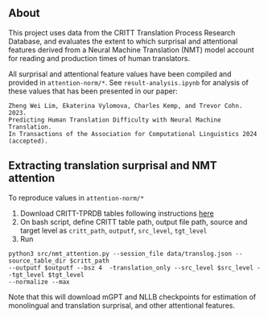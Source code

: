 ## About

This project uses data from the CRITT Translation Process Research Database, and evaluates the 
extent to which surprisal and attentional features derived from a Neural Machine Translation (NMT) 
model account for reading and production times of human translators.

All surprisal and attentional feature values have been compiled and provided in `attention-norm/*`. 
See `result-analysis.ipynb` for analysis of these values that has been presented in our paper:

```
Zheng Wei Lim, Ekaterina Vylomova, Charles Kemp, and Trevor Cohn. 2023.  
Predicting Human Translation Difficulty with Neural Machine Translation. 
In Transactions of the Association for Computational Linguistics 2024 (accepted).
```


## Extracting translation surprisal and NMT attention
To reproduce values in `attention-norm/*`
1. Download CRITT-TPRDB tables following instructions [here](https://sites.google.com/site/centretranslationinnovation/tpr-db/public-studies?pli=1)
2. On bash script, define CRITT table path, output file path, source and target level as `critt_path`, `outputf`, `src_level`, `tgt_level`
3. Run 
```
python3 src/nmt_attention.py --session_file data/translog.json --source_table_dir $critt_path
--outputf $outputf --bsz 4  -translation_only --src_level $src_level --tgt_level $tgt_level 
--normalize --max
```
Note that this will download mGPT and NLLB checkpoints for estimation of monolingual and translation surprisal, and other attentional features.
###

